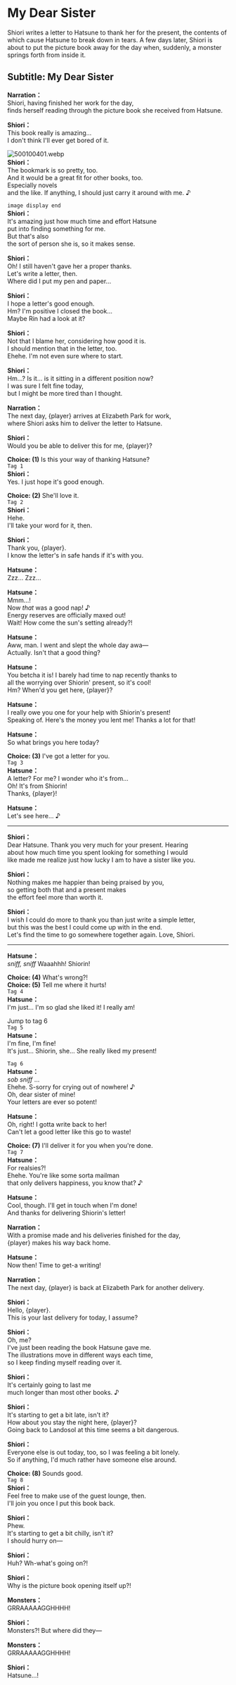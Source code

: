 # My Dear Sister
Shiori writes a letter to Hatsune to thank her for the present, the contents of which cause Hatsune to break down in tears. A few days later, Shiori is about to put the picture book away for the day when, suddenly, a monster springs forth from inside it.
  
## Subtitle: My Dear Sister
  
**Narration：**  
Shiori, having finished her work for the day,  
finds herself reading through the picture book she received from Hatsune.  
  
**Shiori：**  
This book really is amazing...  
I don't think I'll ever get bored of it.  
  
![500100401.webp](https://redive.estertion.win/card/story/500100401.webp)  
**Shiori：**  
The bookmark is so pretty, too.  
And it would be a great fit for other books, too.  
 Especially novels  
and the like. If anything, I should just carry it around with me. ♪  
  
`image display end`  
**Shiori：**  
It's amazing just how much time and effort Hatsune  
put into finding something for me.  
But that's also  
the sort of person she is, so it makes sense.  
  
**Shiori：**  
Oh! I still haven't gave her a proper thanks.  
Let's write a letter, then.  
Where did I put my pen and paper...  
  
**Shiori：**  
I hope a letter's good enough.  
Hm? I'm positive I closed the book...  
Maybe Rin had a look at it?  
  
**Shiori：**  
Not that I blame her, considering how good it is.  
I should mention that in the letter, too.  
Ehehe. I'm not even sure where to start.  
  
**Shiori：**  
Hm...? Is it... is it sitting in a different position now?  
I was sure I felt fine today,  
but I might be more tired than I thought.  
  
**Narration：**  
The next day, {player} arrives at Elizabeth Park for work,  
where Shiori asks him to deliver the letter to Hatsune.  
  
**Shiori：**  
Would you be able to deliver this for me, {player}?  
  
**Choice: (1)**  Is this your way of thanking Hatsune?  
`Tag 1`  
**Shiori：**  
Yes. I just hope it's good enough.  
  
**Choice: (2)**  She'll love it.  
`Tag 2`  
**Shiori：**  
Hehe.  
I'll take your word for it, then.  
  
**Shiori：**  
Thank you, {player}.  
I know the letter's in safe hands if it's with you.  
  
**Hatsune：**  
Zzz... Zzz...  
  
**Hatsune：**  
Mmm...!  
Now *that* was a good nap! ♪  
Energy reserves are officially maxed out!  
Wait! How come the sun's setting already?!  
  
**Hatsune：**  
Aww, man. I went and slept the whole day awa—  
Actually. Isn't that a good thing?  
  
**Hatsune：**  
You betcha it is! I barely had time to nap recently thanks to  
all the worrying over Shiorin' present, so it's cool!  
Hm? When'd you get here, {player}?  
  
**Hatsune：**  
I really owe you one for your help with Shiorin's present!  
Speaking of. Here's the money you lent me! Thanks a lot for that!  
  
**Hatsune：**  
So what brings you here today?  
  
**Choice: (3)**  I've got a letter for you.  
`Tag 3`  
**Hatsune：**  
A letter? For me? I wonder who it's from...  
Oh! It's from Shiorin!  
Thanks, {player}!  
  
**Hatsune：**  
Let's see here... ♪  
  

---  
  
**Shiori：**  
Dear Hatsune. Thank you very much for your present. Hearing  
about how much time you spent looking for something I would  
like made me realize just how lucky I am to have a sister like you.  
  
**Shiori：**  
Nothing makes me happier than being praised by you,  
so getting both that and a present makes  
the effort feel more than worth it.  
  
**Shiori：**  
I wish I could do more to thank you than just write a simple letter,  
but this was the best I could come up with in the end.  
Let's find the time to go somewhere together again. Love, Shiori.  
  

---  
  
**Hatsune：**  
*sniff, sniff* Waaahhh! Shiorin!  
  
**Choice: (4)**  What's wrong?!  
**Choice: (5)**  Tell me where it hurts!  
`Tag 4`  
**Hatsune：**  
I'm just... I'm so glad she liked it! I really am!  
  
Jump to tag 6  
`Tag 5`  
**Hatsune：**  
I'm fine, I'm fine!  
It's just... Shiorin, she... She really liked my present!  
  
`Tag 6`  
**Hatsune：**  
*sob* *sniff* ...  
Ehehe. S-sorry for crying out of nowhere! ♪  
Oh, dear sister of mine!  
Your letters are ever so potent!  
  
**Hatsune：**  
Oh, right! I gotta write back to her!  
Can't let a good letter like this go to waste!  
  
**Choice: (7)**  I'll deliver it for you when you're done.  
`Tag 7`  
**Hatsune：**  
For realsies?!  
Ehehe. You're like some sorta mailman  
that only delivers happiness, you know that? ♪  
  
**Hatsune：**  
Cool, though. I'll get in touch when I'm done!  
And thanks for delivering Shiorin's letter!  
  
**Narration：**  
With a promise made and his deliveries finished for the day,  
{player} makes his way back home.  
  
**Hatsune：**  
Now then! Time to get-a writing!  
  
**Narration：**  
The next day, {player} is back at Elizabeth Park for another delivery.  
  
**Shiori：**  
Hello, {player}.  
This is your last delivery for today, I assume?  
  
**Shiori：**  
Oh, me?  
I've just been reading the book Hatsune gave me.  
The illustrations move in different ways each time,  
so I keep finding myself reading over it.  
  
**Shiori：**  
It's certainly going to last me  
much longer than most other books. ♪  
  
**Shiori：**  
It's starting to get a bit late, isn't it?  
How about you stay the night here, {player}?  
Going back to Landosol at this time seems a bit dangerous.  
  
**Shiori：**  
Everyone else is out today, too, so I was feeling a bit lonely.  
So if anything, I'd much rather have someone else around.  
  
**Choice: (8)**  Sounds good.  
`Tag 8`  
**Shiori：**  
Feel free to make use of the guest lounge, then.  
I'll join you once I put this book back.  
  
**Shiori：**  
Phew.  
It's starting to get a bit chilly, isn't it?  
I should hurry on—  
  
**Shiori：**  
Huh? Wh-what's going on?!  
  
**Shiori：**  
Why is the picture book opening itself up?!  
  
**Monsters：**  
GRRAAAAAGGHHHH!  
  
**Shiori：**  
Monsters?! But where did they—  
  
**Monsters：**  
GRRAAAAAGGHHHH!  
  
**Shiori：**  
Hatsune...!  
